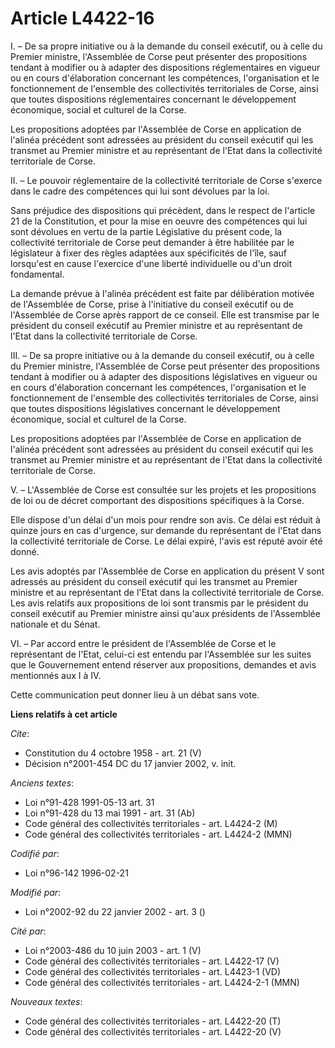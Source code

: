 # Article L4422-16

I. – De sa propre initiative ou à la demande du conseil exécutif, ou à celle du Premier ministre, l'Assemblée de Corse peut
présenter des propositions tendant à modifier ou à adapter des dispositions réglementaires en vigueur ou en cours
d'élaboration concernant les compétences, l'organisation et le fonctionnement de l'ensemble des collectivités territoriales
de Corse, ainsi que toutes dispositions réglementaires concernant le développement économique, social et culturel de la
Corse.

Les propositions adoptées par l'Assemblée de Corse en application de l'alinéa précédent sont adressées au président du
conseil exécutif qui les transmet au Premier ministre et au représentant de l'Etat dans la collectivité territoriale de
Corse.

II. – Le pouvoir réglementaire de la collectivité territoriale de Corse s'exerce dans le cadre des compétences qui lui sont
dévolues par la loi.

Sans préjudice des dispositions qui précèdent, dans le respect de l'article 21 de la Constitution, et pour la mise en oeuvre
des compétences qui lui sont dévolues en vertu de la partie Législative du présent code, la collectivité territoriale de
Corse peut demander à être habilitée par le législateur à fixer des règles adaptées aux spécificités de l'île, sauf
lorsqu'est en cause l'exercice d'une liberté individuelle ou d'un droit fondamental.

La demande prévue à l'alinéa précédent est faite par délibération motivée de l'Assemblée de Corse, prise à l'initiative du
conseil exécutif ou de l'Assemblée de Corse après rapport de ce conseil. Elle est transmise par le président du conseil
exécutif au Premier ministre et au représentant de l'Etat dans la collectivité territoriale de Corse.

III. – De sa propre initiative ou à la demande du conseil exécutif, ou à celle du Premier ministre, l'Assemblée de Corse peut
présenter des propositions tendant à modifier ou à adapter des dispositions législatives en vigueur ou en cours d'élaboration
concernant les compétences, l'organisation et le fonctionnement de l'ensemble des collectivités territoriales de Corse, ainsi
que toutes dispositions législatives concernant le développement économique, social et culturel de la Corse.

Les propositions adoptées par l'Assemblée de Corse en application de l'alinéa précédent sont adressées au président du
conseil exécutif qui les transmet au Premier ministre et au représentant de l'Etat dans la collectivité territoriale de
Corse.

V. – L'Assemblée de Corse est consultée sur les projets et les propositions de loi ou de décret comportant des dispositions
spécifiques à la Corse.

Elle dispose d'un délai d'un mois pour rendre son avis. Ce délai est réduit à quinze jours en cas d'urgence, sur demande du
représentant de l'Etat dans la collectivité territoriale de Corse. Le délai expiré, l'avis est réputé avoir été donné.

Les avis adoptés par l'Assemblée de Corse en application du présent V sont adressés au président du conseil exécutif qui les
transmet au Premier ministre et au représentant de l'Etat dans la collectivité territoriale de Corse. Les avis relatifs aux
propositions de loi sont transmis par le président du conseil exécutif au Premier ministre ainsi qu'aux présidents de
l'Assemblée nationale et du Sénat.

VI. – Par accord entre le président de l'Assemblée de Corse et le représentant de l'Etat, celui-ci est entendu par
l'Assemblée sur les suites que le Gouvernement entend réserver aux propositions, demandes et avis mentionnés aux I à IV.

Cette communication peut donner lieu à un débat sans vote.

**Liens relatifs à cet article**

_Cite_:

  - Constitution du 4 octobre 1958 - art. 21 (V)
  - Décision n°2001-454 DC du 17 janvier 2002, v. init.

_Anciens textes_:

  - Loi n°91-428 1991-05-13 art. 31
  - Loi n°91-428 du 13 mai 1991 - art. 31 (Ab)
  - Code général des collectivités territoriales - art. L4424-2 (M)
  - Code général des collectivités territoriales - art. L4424-2 (MMN)

_Codifié par_:

  - Loi n°96-142 1996-02-21

_Modifié par_:

  - Loi n°2002-92 du 22 janvier 2002 - art. 3 ()

_Cité par_:

  - Loi n°2003-486 du 10 juin 2003 - art. 1 (V)
  - Code général des collectivités territoriales - art. L4422-17 (V)
  - Code général des collectivités territoriales - art. L4423-1 (VD)
  - Code général des collectivités territoriales - art. L4424-2-1 (MMN)

_Nouveaux textes_:

  - Code général des collectivités territoriales - art. L4422-20 (T)
  - Code général des collectivités territoriales - art. L4422-20 (V)
